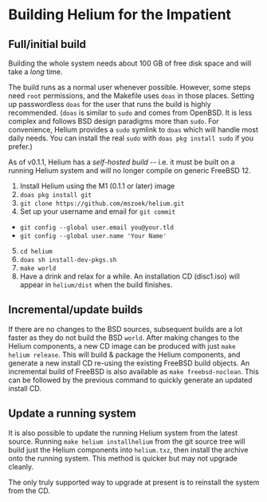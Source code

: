 # Building Helium for the Impatient

## Full/initial build
Building the whole system needs about 100 GB of free disk space and will take a _long_ time.

The build runs as a normal user whenever possible. However, some steps need `root` permissions, and the Makefile uses `doas` in those places. Setting up passwordless `doas` for the user that runs the build is highly recommended. (`doas` is similar to `sudo` and comes from OpenBSD. It is less complex and follows BSD design paradigms more than `sudo`. For convenience, Helium provides a `sudo` symlink to `doas` which will handle most daily needs. You can install the real `sudo` with `doas pkg install sudo` if you prefer.)

As of v0.1.1, Helium has a _self-hosted build_ -- i.e. it must be built on a running Helium system and will no longer compile on generic FreeBSD 12.

1. Install Helium using the M1 (0.1.1 or later) image
2. `doas pkg install git`
3. `git clone https://github.com/mszoek/helium.git`
4. Set up your username and email for `git commit`
 * `git config --global user.email you@your.tld`
 * `git config --global user.name 'Your Name'`
5. `cd helium`
6. `doas sh install-dev-pkgs.sh`
7. `make world`
8. Have a drink and relax for a while. An installation CD (disc1.iso) will appear in `helium/dist` when the build finishes. 

## Incremental/update builds
If there are no changes to the BSD sources, subsequent builds are a lot faster as they do not build the BSD `world`. After making changes to the Helium components, a new CD image can be produced with just `make helium release`. This will build & package the Helium components, and generate a new install CD re-using the existing FreeBSD build objects. An incremental build of FreeBSD is also available as `make freebsd-noclean`. This can be followed by the previous command to quickly generate an updated install CD.

## Update a running system
It is also possible to update the running Helium system from the latest source. Running `make helium installhelium` from the git source tree will build just the Helium components into `helium.txz`, then install the archive onto the running system. This method is quicker but may not upgrade cleanly.

The only truly supported way to upgrade at present is to reinstall the system from the CD.

